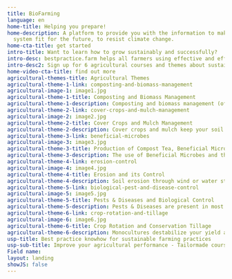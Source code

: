 ```yaml
---
title: BioFarming
language: en
home-title: Helping you prepare!
home-description: A platform to provide you with the information to make your farming
  system fit for the future, to resist climate change.
home-cta-title: get started
intro-title: Want to learn how to grow sustainably and successfully?
intro-desc: bestpractice.farm helps all farmers using effective and efficient methods to manage their crops in an organic and sustainable way
intro-desc2: Sign up for 6 agricultural courses and themes about sustainable farming management and benefit from explaining videos, demonstrations of real farmers, posters and many more on how to use sustainable practices on your farm!
home-video-cta-title: find out more
agricultural-themes-title: Agricultural Themes
agricultural-theme-1-link: composting-and-biomass-management
agricultural-image-1: image1.jpg
agricultural-theme-1-title: Composting and Biomass Management
agricultural-theme-1-description: Composting and biomass management (of crop residues and/or manure) are fundamental for nutrient and water-holding capacity and healthy soil life.
agricultural-theme-2-link: cover-crops-and-mulch-management
agricultural-image-2: image2.jpg
agricultural-theme-2-title: Cover Crops and Mulch Management
agricultural-theme-2-description: Cover crops and mulch keep your soil covered and therefore keep it moist and fertile. They also reduce erosion and leguminous cover crops feed your soil with extra nitrogen.
agricultural-theme-3-link: beneficial-microbes
agricultural-image-3: image3.jpg
agricultural-theme-3-title: Production of Compost Tea, Beneficial Microbes
agricultural-theme-3-description: The use of Beneficial Microbes and the production of compost starter and compost tea are important practices for a healthy soil life and a good soil fertility.
agricultural-theme-4-link: erosion-control
agricultural-image-4: image4.jpg
agricultural-theme-4-title: Erosion and its Control
agricultural-theme-4-description: Soil erosion through wind or water strongly degrades soil fertility and thus the soil’s value. Learn here what one can do about it.<br/><br/>
agricultural-theme-5-link: biological-pest-and-disease-control
agricultural-image-5: image5.jpg
agricultural-theme-5-title: Pests & Diseases and Biological Control
agricultural-theme-5-description: Pests & Diseases are present in most farms worldwide, but with simple measures and practices one can reduce them significantly.<br/><br/>
agricultural-theme-6-link: crop-rotation-and-tillage
agricultural-image-6: image6.jpg
agricultural-theme-6-title: Crop Rotation and Conservation Tillage
agricultural-theme-6-description: Monocultures destabilize your yield and leach your soil out. Learn about the right choice of crop rotation and how to till the soil using conservation tillage practices.
usp-title: Best practice knowhow for sustainable farming practices
usp-sub-title: Improve your agricultural performance - Tailormade courses to help you grow more stable and successful!
Field name: 
layout: landing
showJS: false
---
```


